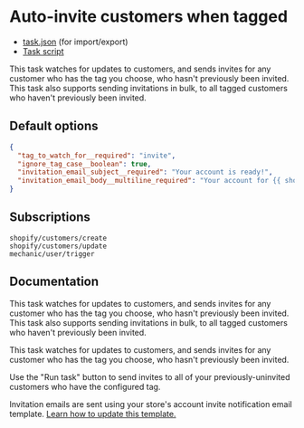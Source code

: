 # Auto-invite customers when tagged

* [task.json](../../tasks/auto-invite-customers-when-tagged.json) (for import/export)
* [Task script](./script.liquid)

This task watches for updates to customers, and sends invites for any customer who has the tag you choose, who hasn't previously been invited. This task also supports sending invitations in bulk, to all tagged customers who haven't previously been invited.

## Default options

```json
{
  "tag_to_watch_for__required": "invite",
  "ignore_tag_case__boolean": true,
  "invitation_email_subject__required": "Your account is ready!",
  "invitation_email_body__multiline_required": "Your account for {{ shop.name }} has been pre-approved! Use the button below to get started."
}
```

## Subscriptions

```liquid
shopify/customers/create
shopify/customers/update
mechanic/user/trigger
```

## Documentation

This task watches for updates to customers, and sends invites for any customer who has the tag you choose, who hasn't previously been invited. This task also supports sending invitations in bulk, to all tagged customers who haven't previously been invited.

This task watches for updates to customers, and sends invites for any customer who has the tag you choose, who hasn't previously been invited.

Use the "Run task" button to send invites to all of your previously-uninvited customers who have the configured tag.

Invitation emails are sent using your store's account invite notification email template. [Learn how to update this template.](https://help.shopify.com/en/manual/sell-online/notifications/edit-template)
